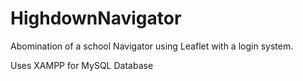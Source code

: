 # HighdownNavigator
Abomination of a school Navigator using Leaflet with a login system.

Uses XAMPP for MySQL Database
